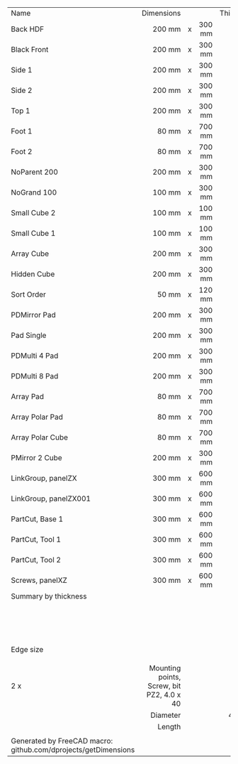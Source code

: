 |   |   |   |   |   |   |   |
|:--|--:|:-:|--:|--:|--:|--:|
|   Name   |   Dimensions   |   |   |   Thickness   |   Quantity   |   m2   |
|   Back HDF   |   200 mm   |   x   |   300 mm   |   3 mm   |   1   |   0.06   |
|   Black Front   |   200 mm   |   x   |   300 mm   |   18 mm   |   1   |   0.06   |
|   Side 1   |   200 mm   |   x   |   300 mm   |   18 mm   |   1   |   0.06   |
|   Side 2   |   200 mm   |   x   |   300 mm   |   18 mm   |   1   |   0.06   |
|   Top 1   |   200 mm   |   x   |   300 mm   |   18 mm   |   1   |   0.06   |
|   Foot 1   |   80 mm   |   x   |   700 mm   |   80 mm   |   1   |   0.056   |
|   Foot 2   |   80 mm   |   x   |   700 mm   |   80 mm   |   1   |   0.056   |
|   NoParent 200   |   200 mm   |   x   |   300 mm   |   18 mm   |   1   |   0.06   |
|   NoGrand 100   |   100 mm   |   x   |   300 mm   |   18 mm   |   1   |   0.03   |
|   Small Cube 2   |   100 mm   |   x   |   100 mm   |   18 mm   |   1   |   0.01   |
|   Small Cube 1   |   100 mm   |   x   |   100 mm   |   18 mm   |   1   |   0.01   |
|   Array Cube   |   200 mm   |   x   |   300 mm   |   18 mm   |   6   |   0.36   |
|   Hidden Cube   |   200 mm   |   x   |   300 mm   |   18 mm   |   1   |   0.06   |
|   Sort Order   |   50 mm   |   x   |   120 mm   |   18 mm   |   1   |   0.006   |
|   PDMirror Pad   |   200 mm   |   x   |   300 mm   |   18 mm   |   2   |   0.12   |
|   Pad Single   |   200 mm   |   x   |   300 mm   |   18 mm   |   1   |   0.06   |
|   PDMulti 4 Pad   |   200 mm   |   x   |   300 mm   |   18 mm   |   4   |   0.24   |
|   PDMulti 8 Pad   |   200 mm   |   x   |   300 mm   |   18 mm   |   8   |   0.48   |
|   Array Pad   |   80 mm   |   x   |   700 mm   |   80 mm   |   4   |   0.224   |
|   Array Polar Pad   |   80 mm   |   x   |   700 mm   |   80 mm   |   4   |   0.224   |
|   Array Polar Cube   |   80 mm   |   x   |   700 mm   |   80 mm   |   4   |   0.224   |
|   PMirror 2 Cube   |   200 mm   |   x   |   300 mm   |   18 mm   |   2   |   0.12   |
|   LinkGroup, panelZX   |   300 mm   |   x   |   600 mm   |   18 mm   |   2   |   0.36   |
|   LinkGroup, panelZX001   |   300 mm   |   x   |   600 mm   |   18 mm   |   2   |   0.36   |
|   PartCut, Base 1   |   300 mm   |   x   |   600 mm   |   18 mm   |   2   |   0.36   |
|   PartCut, Tool 1   |   300 mm   |   x   |   600 mm   |   18 mm   |   2   |   0.36   |
|   PartCut, Tool 2   |   300 mm   |   x   |   600 mm   |   18 mm   |   2   |   0.36   |
|   Screws, panelXZ   |   300 mm   |   x   |   600 mm   |   18 mm   |   1   |   0.18   |
|   Summary by thickness   |   |   |   |   |   |   |
|   |   |   |   |   3 mm   |   1   |   0.06   |
|   |   |   |   |   18 mm   |   44   |   3.776   |
|   |   |   |   |   80 mm   |   14   |   0.784   |
|   |   |   |   |   |   |   |
|   Edge size   |   |   |   |   |   |   73.58 m   |
|   |   |   |   |   |   |   |
|   2 x    |   Mounting points, Screw, bit PZ2, 4.0 x 40   |   |   |   |   |   |
|   |   Diameter   |   |   |   4.0 mm   |   |   |
|   |   Length   |   |   |   40 mm   |   |   |
|   |   |   |   |   |   |   |
|   Generated by FreeCAD macro: github.com/dprojects/getDimensions   |   |   |   |   |   |   |
